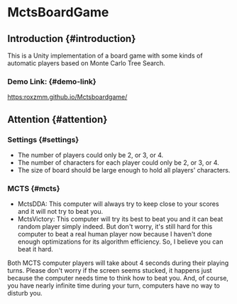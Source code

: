# MctsBoardGame


## Introduction {#introduction}

This is a Unity implementation of a board game with some kinds of automatic players based on Monte Carlo Tree Search.


### Demo Link: {#demo-link}

<https:roxzmm.github.io/Mctsboardgame/>


## Attention {#attention}


### Settings {#settings}

-   The number of players could only be 2, or 3, or 4.
-   The number of characters for each player could only be 2, or 3, or 4.
-   The size of board should be large enough to hold all players' characters.


### MCTS {#mcts}

-   MctsDDA: This computer will always try to keep close to your scores and it will not try to beat you.
-   MctsVictory: This computer will try its best to beat you and it can beat random player simply indeed. But don't worry, it's still hard for this computer to beat a real human player now because I haven't done enough optimizations for its algorithm efficiency. So, I believe you can beat it hard.

Both MCTS computer players will take about 4 seconds during their playing turns. Please don't worry if the screen seems stucked, it happens just because the computer needs time to think how to beat you. And, of course, you have nearly infinite time during your turn, computers have no way to disturb you.

